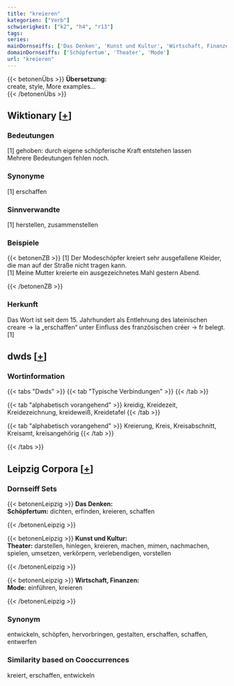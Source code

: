 ```yaml
---
title: "kreieren"
kategorien: ["Verb"]
schwierigkeit: ["k2", "h4", "r13"]
tags:
series:
mainDornseiffs: ['Das Denken', 'Kunst und Kultur', 'Wirtschaft, Finanzen']
domainDornseiffs: ['Schöpfertum', 'Theater', 'Mode']
url: "kreieren"
---
```


{{< betonenÜbs >}}
**Übersetzung:**  
create, style, More examples...  
{{< /betonenÜbs >}}

## Wiktionary [[+](https://de.wiktionary.org/wiki/kreieren)]

### Bedeutungen
[1] gehoben:  durch eigene schöpferische Kraft entstehen lassen  
Mehrere Bedeutungen fehlen noch.  

### Synonyme
[1] erschaffen  

### Sinnverwandte
[1] herstellen, zusammenstellen  

### Beispiele
{{< betonenZB >}}
[1] Der Modeschöpfer kreiert sehr ausgefallene Kleider, die man auf der Straße nicht tragen kann.  
[1] Meine Mutter kreierte ein ausgezeichnetes Mahl gestern Abend.  

{{< /betonenZB >}}
### Herkunft
Das Wort ist seit dem 15. Jahrhundert als Entlehnung des lateinischen creare → la „erschaffen“ unter Einfluss des französischen créer → fr belegt.[1]  



## dwds [[+](https://www.dwds.de/wb/kreieren)]

### Wortinformation
{{< tabs "Dwds" >}}
{{< tab "Typische Verbindungen" >}}
{{< /tab >}}

{{< tab "alphabetisch vorangehend" >}}
kreidig, Kreidezeit, Kreidezeichnung, kreideweiß, Kreidetafel
{{< /tab >}}

{{< tab "alphabetisch vorangehend" >}}
Kreierung, Kreis, Kreisabschnitt, Kreisamt, kreisangehörig
{{< /tab >}}

{{< /tabs >}}

## Leipzig Corpora [[+](https://corpora.uni-leipzig.de/en/res?word=kreieren&corpusId=deu_newscrawl-public_2018)]

### Dornseiff Sets
{{< betonenLeipzig >}}
**Das Denken:**  
**Schöpfertum:** dichten, erfinden, kreieren, schaffen  

{{< /betonenLeipzig >}}


{{< betonenLeipzig >}}
**Kunst und Kultur:**  
**Theater:** darstellen, hinlegen, kreieren, machen, mimen, nachmachen, spielen, umsetzen, verkörpern, verlebendigen, vorstellen  

{{< /betonenLeipzig >}}


{{< betonenLeipzig >}}
**Wirtschaft, Finanzen:**  
**Mode:** einführen, kreieren  

{{< /betonenLeipzig >}}

### Synonym
entwickeln, schöpfen, hervorbringen, gestalten, erschaffen, schaffen, entwerfen


### Similarity based on Cooccurrences
kreiert, erschaffen, entwickeln

